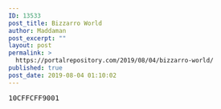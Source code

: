 ```yaml
---
ID: 13533
post_title: Bizzarro World
author: Maddaman
post_excerpt: ""
layout: post
permalink: >
  https://portalrepository.com/2019/08/04/bizzarro-world/
published: true
post_date: 2019-08-04 01:10:02
---
```

<pre>10CFFCFF9001</pre>